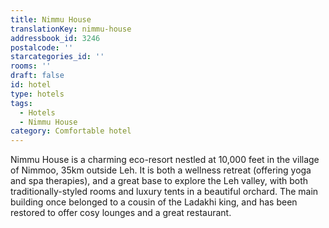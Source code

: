 ```yaml
---
title: Nimmu House
translationKey: nimmu-house
addressbook_id: 3246
postalcode: ''
starcategories_id: ''
rooms: ''
draft: false
id: hotel
type: hotels
tags:
  - Hotels
  - Nimmu House
category: Comfortable hotel
---
```

Nimmu House is a charming eco-resort nestled at 10,000 feet in the village of Nimmoo, 35km outside Leh. It is both a wellness retreat (offering yoga and spa therapies), and a great base to explore the Leh valley, with both traditionally-styled rooms and luxury tents in a beautiful orchard. The main building once belonged to a cousin of the Ladakhi king, and has been restored to offer cosy lounges and a great restaurant.
